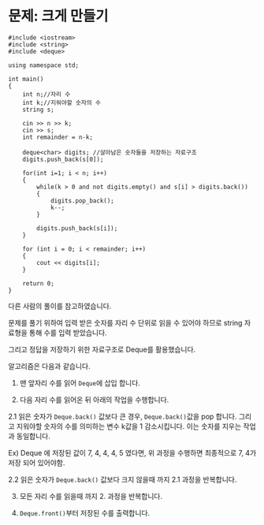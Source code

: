 # 문제: 크게 만들기

```
#include <iostream>
#include <string>
#include <deque>

using namespace std;

int main()
{
    int n;//자리 수
    int k;//지워야할 숫자의 수
    string s;

    cin >> n >> k;
    cin >> s;
    int remainder = n-k;

    deque<char> digits; //살아남은 숫자들을 저장하는 자료구조
    digits.push_back(s[0]);
    
    for(int i=1; i < n; i++)
    {
        while(k > 0 and not digits.empty() and s[i] > digits.back())
        {
            digits.pop_back();
            k--;
        }

        digits.push_back(s[i]);
    }

    for (int i = 0; i < remainder; i++) 
    { 
        cout << digits[i];
    }

    return 0;
}
```

다른 사람의 풀이를 참고하였습니다.

문제를 풀기 위하여 입력 받은 숫자를 자리 수 단위로 읽을 수 있어야 하므로 string 자료형을 통해 수를 입력 받았습니다.

그리고 정답을 저장하기 위한 자료구조로 Deque를 활용했습니다.

알고리즘은 다음과 같습니다.

1. 맨 앞자리 수를 읽어 `Deque`에 삽입 합니다.

2. 다음 자리 수를 읽어온 뒤 아래의 작업을 수행합니다.

2.1 읽은 숫자가 `Deque.back()` 값보다 큰 경우, `Deque.back()`값을 pop 합니다. 그리고 지워야할 숫자의 수를 의미하는 변수 k값을 1 감소시킵니다. 이는 숫자를 지우는 작업과 동일합니다.

Ex) Deque 에 저장된 값이 7, 4, 4, 4, 5 였다면, 위 과정을 수행하면 최종적으로 7, 4가 저장 되어 있어야함.

2.2 읽은 숫자가 `Deque.back()` 값보다 크지 않을때 까지 2.1 과정을 반복합니다.

3. 모든 자리 수를 읽을때 까지 2. 과정을 반복합니다.

4. `Deque.front()`부터 저장된 수를 출력합니다.
